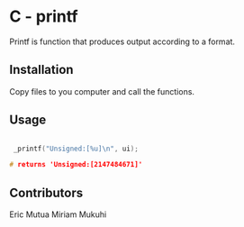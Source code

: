 # C - printf

Printf is function that produces output according to a format.


## Installation

Copy files to you computer and call the functions.

## Usage

``` C

 _printf("Unsigned:[%u]\n", ui);

# returns 'Unsigned:[2147484671]'

```

## Contributors

Eric Mutua
Miriam Mukuhi
